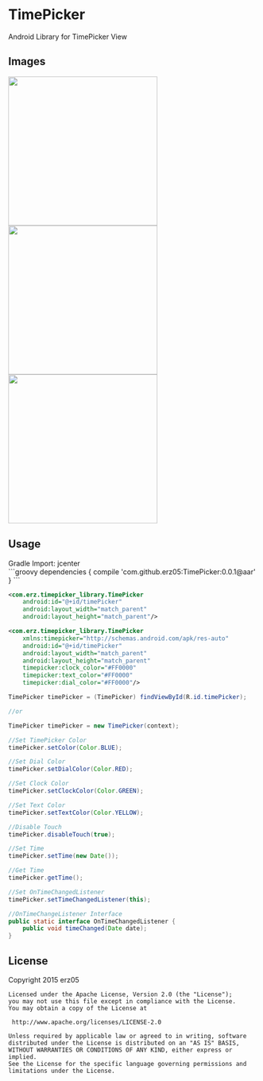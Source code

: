 # TimePicker
Android Library for TimePicker View

<H2>Images</H2>
<img width="300px" src="https://github.com/erz05/TimePicker/blob/master/images/Screenshot_2015-03-01-00-53-47.png" />
<br>
<img width="300px" src="https://github.com/erz05/TimePicker/blob/master/images/Screenshot_2015-03-01-00-54-20.png" />
<br>
<img width="300px" src="https://github.com/erz05/TimePicker/blob/master/images/Screenshot_2015-03-01-00-55-26.png" />
<br>

<H2>Usage</H2>
Gradle Import: jcenter <br>
```groovy
dependencies {
    compile 'com.github.erz05:TimePicker:0.0.1@aar'
}
```

```xml
<com.erz.timepicker_library.TimePicker
    android:id="@+id/timePicker"
    android:layout_width="match_parent"
    android:layout_height="match_parent"/>

<com.erz.timepicker_library.TimePicker
    xmlns:timepicker="http://schemas.android.com/apk/res-auto"
    android:id="@+id/timePicker"
    android:layout_width="match_parent"
    android:layout_height="match_parent"
    timepicker:clock_color="#FF0000"
    timepicker:text_color="#FF0000"
    timepicker:dial_color="#FF0000"/>
```

```java
TimePicker timePicker = (TimePicker) findViewById(R.id.timePicker);

//or 

TimePicker timePicker = new TimePicker(context);

//Set TimePicker Color
timePicker.setColor(Color.BLUE);

//Set Dial Color
timePicker.setDialColor(Color.RED);

//Set Clock Color
timePicker.setClockColor(Color.GREEN);

//Set Text Color
timePicker.setTextColor(Color.YELLOW);

//Disable Touch
timePicker.disableTouch(true);

//Set Time
timePicker.setTime(new Date());

//Get Time
timePicker.getTime();

//Set OnTimeChangedListener
timePicker.setTimeChangedListener(this);

//OnTimeChangeListener Interface
public static interface OnTimeChangedListener {
    public void timeChanged(Date date);
}
```
<H2>License</H2>
    Copyright 2015 erz05

    Licensed under the Apache License, Version 2.0 (the "License");
    you may not use this file except in compliance with the License.
    You may obtain a copy of the License at

     http://www.apache.org/licenses/LICENSE-2.0

    Unless required by applicable law or agreed to in writing, software
    distributed under the License is distributed on an "AS IS" BASIS,
    WITHOUT WARRANTIES OR CONDITIONS OF ANY KIND, either express or implied.
    See the License for the specific language governing permissions and
    limitations under the License.

